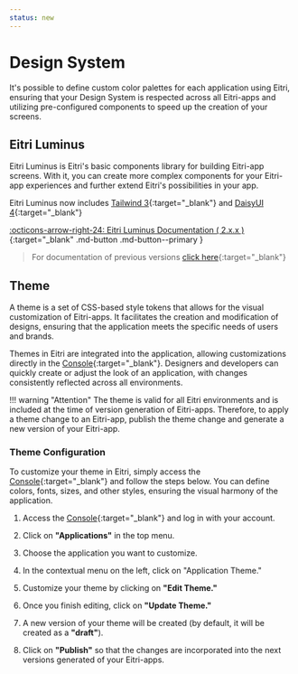 ```yaml
---
status: new
---
```


# Design System

It's possible to define custom color palettes for each application using Eitri, ensuring that your Design System is respected across all Eitri-apps and utilizing pre-configured components to speed up the creation of your screens.

## Eitri Luminus

Eitri Luminus is Eitri's basic components library for building Eitri-app screens. With it, you can create more complex components for your Eitri-app experiences and further extend Eitri's possibilities in your app.

Eitri Luminus now includes [Tailwind 3](https://v3.tailwindcss.com/){:target="_blank"} and [DaisyUI 4](https://v4.daisyui.com/){:target="_blank"}

[:octicons-arrow-right-24: Eitri Luminus Documentation ( 2.x.x )](https://cdn.83io.com.br/library/luminus-ui/doc/2.3.6/){:target="_blank" .md-button .md-button--primary }

> For documentation of previous versions [click here](https://cdn.83io.com.br/library/luminus-ui/doc/1.83.0/){:target="_blank"}


## Theme

A theme is a set of CSS-based style tokens that allows for the visual customization of Eitri-apps. It facilitates the creation and modification of designs, ensuring that the application meets the specific needs of users and brands.

Themes in Eitri are integrated into the application, allowing customizations directly in the [Console](https://console.eitri.tech/){:target="_blank"}. Designers and developers can quickly create or adjust the look of an application, with changes consistently reflected across all environments.

!!! warning "Attention"
    The theme is valid for all Eitri environments and is included at the time of version generation of Eitri-apps. Therefore, to apply a theme change to an Eitri-app, publish the theme change and generate a new version of your Eitri-app.

### Theme Configuration
To customize your theme in Eitri, simply access the [Console](https://console.eitri.tech/){:target="_blank"} and follow the steps below. You can define colors, fonts, sizes, and other styles, ensuring the visual harmony of the application.

1. Access the [Console](https://console.eitri.tech/){:target="_blank"} and log in with your account.

2. Click on **"Applications"** in the top menu.

3. Choose the application you want to customize.

4. In the contextual menu on the left, click on "Application Theme."

5. Customize your theme by clicking on **"Edit Theme."**

6. Once you finish editing, click on **"Update Theme."**

7. A new version of your theme will be created (by default, it will be created as a **"draft"**).

8. Click on **"Publish"** so that the changes are incorporated into the next versions generated of your Eitri-apps.